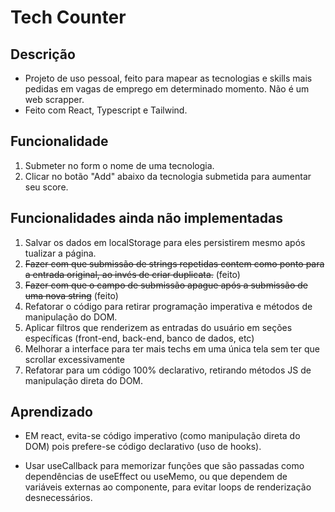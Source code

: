 # Tech Counter

## Descrição

- Projeto de uso pessoal, feito para mapear as tecnologias e skills mais pedidas em vagas de emprego em determinado momento. Não é um web scrapper.
- Feito com React, Typescript e Tailwind.

## Funcionalidade

1) Submeter no form o nome de uma tecnologia.
2) Clicar no botão "Add" abaixo da tecnologia submetida para aumentar seu score.

## Funcionalidades ainda não implementadas

1) Salvar os dados em localStorage para eles persistirem mesmo após tualizar a página.
2) ~~Fazer com que submissão de strings repetidas contem como ponto para a entrada original, ao invés de criar duplicata.~~ (feito) 
3) ~~Fazer com que o campo de submissão apague após a submissão de uma nova string~~ (feito)
4) Refatorar o código para retirar programação imperativa e métodos de manipulação do DOM.
5) Aplicar filtros que renderizem as entradas do usuário em seções específicas (front-end, back-end, banco de dados, etc)
6) Melhorar a interface para ter mais techs em uma única tela sem ter que scrollar excessivamente
7) Refatorar para um código 100% declarativo, retirando métodos JS de manipulação direta do DOM.

## Aprendizado

* EM react, evita-se código imperativo (como manipulação direta do DOM) pois prefere-se código declarativo (uso de hooks).

* Usar useCallback para memorizar funções que são passadas como dependências de useEffect ou useMemo, ou que dependem de variáveis externas ao componente, para evitar loops de renderização desnecessários.